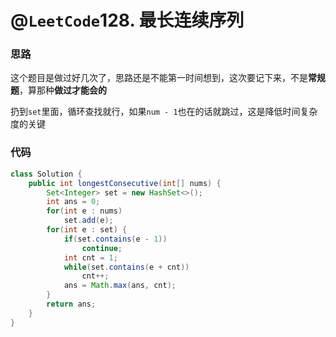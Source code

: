 # @`LeetCode`128. 最长连续序列

### 思路

这个题目是做过好几次了，思路还是不能第一时间想到，这次要记下来，不是**常规题**，算那种**做过才能会的**

扔到`set`里面，循环查找就行，如果`num - 1`也在的话就跳过，这是降低时间复杂度的关键

### 代码

```java
class Solution {
    public int longestConsecutive(int[] nums) {
        Set<Integer> set = new HashSet<>();
        int ans = 0;
        for(int e : nums)
            set.add(e);
        for(int e : set) {
            if(set.contains(e - 1))
                continue;
            int cnt = 1;
            while(set.contains(e + cnt))
                cnt++;
            ans = Math.max(ans, cnt);
        }
        return ans;
    }
}
```

